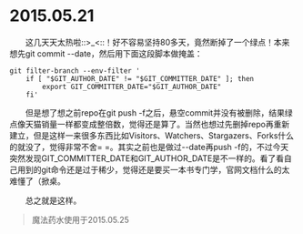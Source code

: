 2015.05.21
==========

　　这几天天太热啦::>\_<::！好不容易坚持80多天，竟然断掉了一个绿点！本来想先git commit --date，然后用下面这段脚本做掩盖：

```
git filter-branch --env-filter '
    if [ "$GIT_AUTHOR_DATE" != "$GIT_COMMITTER_DATE" ]; then
        export GIT_COMMITTER_DATE="$GIT_AUTHOR_DATE"
    fi'
```

　　但是想了想之前repo在git push -f之后，悬空commit并没有被删除，结果绿点像天猫销量一样都变成整倍数，觉得还是算了。当然也想过先删掉repo再重新建立，但是这样一来很多东西比如Visitors、Watchers、Stargazers、Forks什么的就没了，觉得非常不舍= =。其实之前也是做过--date再push -f的，不过今天突然发现GIT\_COMMITTER\_DATE和GIT\_AUTHOR\_DATE是不一样的。看了看自己用到的git命令还是过于稀少，觉得还是要买一本书专门学，官网文档什么的太难懂了（掀桌。

　　总之就是这样。

> 魔法药水使用于2015.05.25

